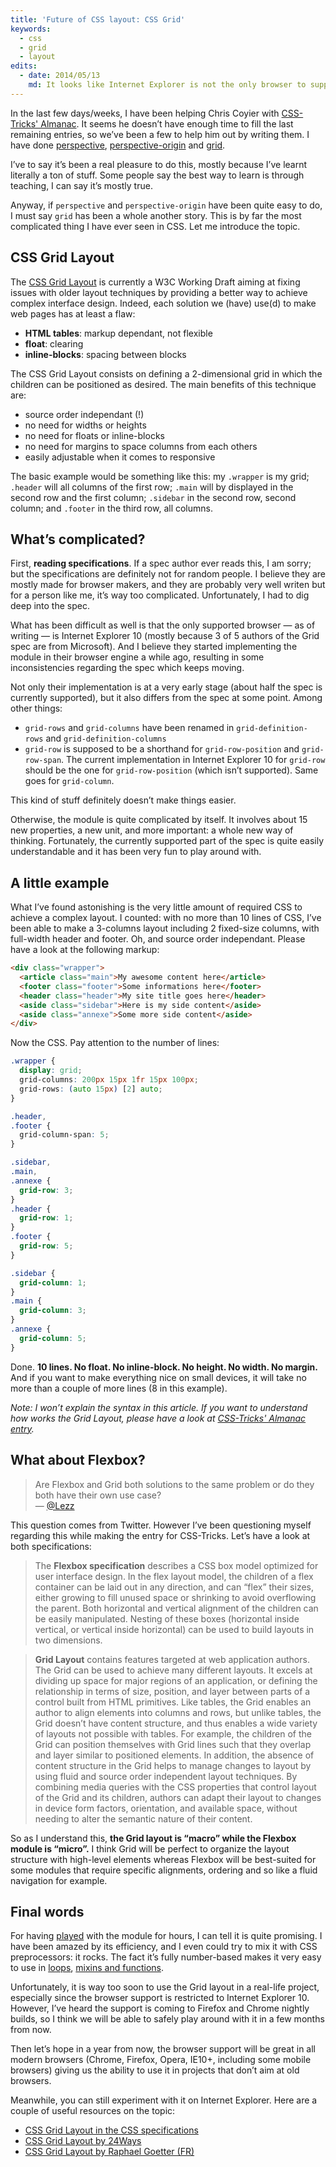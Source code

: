 ```yaml
---
title: 'Future of CSS layout: CSS Grid'
keywords:
  - css
  - grid
  - layout
edits:
  - date: 2014/05/13
    md: It looks like Internet Explorer is not the only browser to support the Grid Layout anymore since Chrome 34+ seems able to handle it quite well without any prefix. To the future!
---
```


In the last few days/weeks, I have been helping Chris Coyier with [CSS-Tricks' Almanac](https://css-tricks.com/almanac/). It seems he doesn’t have enough time to fill the last remaining entries, so we’ve been a few to help him out by writing them. I have done [perspective](https://css-tricks.com/almanac/properties/p/perspective/), [perspective-origin](https://css-tricks.com/almanac/properties/p/perspective-origin/) and [grid](https://css-tricks.com/almanac/properties/g/grid/).

I’ve to say it’s been a real pleasure to do this, mostly because I’ve learnt literally a ton of stuff. Some people say the best way to learn is through teaching, I can say it’s mostly true.

Anyway, if `perspective` and `perspective-origin` have been quite easy to do, I must say `grid` has been a whole another story. This is by far the most complicated thing I have ever seen in CSS. Let me introduce the topic.

## CSS Grid Layout

The [CSS Grid Layout](https://www.w3.org/TR/css3-grid-layout/) is currently a W3C Working Draft aiming at fixing issues with older layout techniques by providing a better way to achieve complex interface design. Indeed, each solution we (have) use(d) to make web pages has at least a flaw:

- **HTML tables**: markup dependant, not flexible
- **float**: clearing
- **inline-blocks**: spacing between blocks

The CSS Grid Layout consists on defining a 2-dimensional grid in which the children can be positioned as desired. The main benefits of this technique are:

- source order independant (!)
- no need for widths or heights
- no need for floats or inline-blocks
- no need for margins to space columns from each others
- easily adjustable when it comes to responsive

The basic example would be something like this: my `.wrapper` is my grid; `.header` will all columns of the first row; `.main` will by displayed in the second row and the first column; `.sidebar` in the second row, second column; and `.footer` in the third row, all columns.

## What’s complicated?

First, **reading specifications**. If a spec author ever reads this, I am sorry; but the specifications are definitely not for random people. I believe they are mostly made for browser makers, and they are probably very well writen but for a person like me, it’s way too complicated. Unfortunately, I had to dig deep into the spec.

What has been difficult as well is that the only supported browser &mdash; as of writing &mdash; is Internet Explorer 10 (mostly because 3 of 5 authors of the Grid spec are from Microsoft). And I believe they started implementing the module in their browser engine a while ago, resulting in some inconsistencies regarding the spec which keeps moving.

Not only their implementation is at a very early stage (about half the spec is currently supported), but it also differs from the spec at some point. Among other things:

- `grid-rows` and `grid-columns` have been renamed in `grid-definition-rows` and `grid-definition-columns`
- `grid-row` is supposed to be a shorthand for `grid-row-position` and `grid-row-span`. The current implementation in Internet Explorer 10 for `grid-row` should be the one for `grid-row-position` (which isn’t supported). Same goes for `grid-column`.

This kind of stuff definitely doesn’t make things easier.

Otherwise, the module is quite complicated by itself. It involves about 15 new properties, a new unit, and more important: a whole new way of thinking. Fortunately, the currently supported part of the spec is quite easily understandable and it has been very fun to play around with.

## A little example

What I’ve found astonishing is the very little amount of required CSS to achieve a complex layout. I counted: with no more than 10 lines of CSS, I’ve been able to make a 3-columns layout including 2 fixed-size columns, with full-width header and footer. Oh, and source order independant. Please have a look at the following markup:

```html
<div class="wrapper">
  <article class="main">My awesome content here</article>
  <footer class="footer">Some informations here</footer>
  <header class="header">My site title goes here</header>
  <aside class="sidebar">Here is my side content</aside>
  <aside class="annexe">Some more side content</aside>
</div>
```

Now the CSS. Pay attention to the number of lines:

```css
.wrapper {
  display: grid;
  grid-columns: 200px 15px 1fr 15px 100px;
  grid-rows: (auto 15px) [2] auto;
}

.header,
.footer {
  grid-column-span: 5;
}

.sidebar,
.main,
.annexe {
  grid-row: 3;
}
.header {
  grid-row: 1;
}
.footer {
  grid-row: 5;
}

.sidebar {
  grid-column: 1;
}
.main {
  grid-column: 3;
}
.annexe {
  grid-column: 5;
}
```

Done. **10 lines. No float. No inline-block. No height. No width. No margin.** And if you want to make everything nice on small devices, it will take no more than a couple of more lines (8 in this example).

_Note: I won’t explain the syntax in this article. If you want to understand how works the Grid Layout, please have a look at [CSS-Tricks' Almanac entry](https://css-tricks.com/almanac/properties/g/grid/)._

## What about Flexbox?

> Are Flexbox and Grid both solutions to the same problem or do they both have their own use case?  
> &mdash; [@Lezz](https://twitter.com/Lezz/status/319376112679522304)

This question comes from Twitter. However I’ve been questioning myself regarding this while making the entry for CSS-Tricks. Let’s have a look at both specifications:

> The **Flexbox specification** describes a CSS box model optimized for user interface design. In the flex layout model, the children of a flex container can be laid out in any direction, and can “flex” their sizes, either growing to fill unused space or shrinking to avoid overflowing the parent. Both horizontal and vertical alignment of the children can be easily manipulated. Nesting of these boxes (horizontal inside vertical, or vertical inside horizontal) can be used to build layouts in two dimensions.

> **Grid Layout** contains features targeted at web application authors. The Grid can be used to achieve many different layouts. It excels at dividing up space for major regions of an application, or defining the relationship in terms of size, position, and layer between parts of a control built from HTML primitives. Like tables, the Grid enables an author to align elements into columns and rows, but unlike tables, the Grid doesn’t have content structure, and thus enables a wide variety of layouts not possible with tables. For example, the children of the Grid can position themselves with Grid lines such that they overlap and layer similar to positioned elements. In addition, the absence of content structure in the Grid helps to manage changes to layout by using fluid and source order independent layout techniques. By combining media queries with the CSS properties that control layout of the Grid and its children, authors can adapt their layout to changes in device form factors, orientation, and available space, without needing to alter the semantic nature of their content.

So as I understand this, **the Grid layout is “macro” while the Flexbox module is “micro”.** I think Grid will be perfect to organize the layout structure with high-level elements whereas Flexbox will be best-suited for some modules that require specific alignments, ordering and so like a fluid navigation for example.

## Final words

For having [played](https://codepen.io/KittyGiraudel/pen/2befd6d225b69912af8561f7cb020124) with the module for hours, I can tell it is quite promising. I have been amazed by its efficiency, and I even could try to mix it with CSS preprocessors: it rocks. The fact it’s fully number-based makes it very easy to use in [loops](https://codepen.io/KittyGiraudel/pen/fb0e46cde228e5437993ba1305459a22), [mixins and functions](https://codepen.io/KittyGiraudel/pen/aCliz).

Unfortunately, it is way too soon to use the Grid layout in a real-life project, especially since the browser support is restricted to Internet Explorer 10. However, I’ve heard the support is coming to Firefox and Chrome nightly builds, so I think we will be able to safely play around with it in a few months from now.

Then let’s hope in a year from now, the browser support will be great in all modern browsers (Chrome, Firefox, Opera, IE10+, including some mobile browsers) giving us the ability to use it in projects that don’t aim at old browsers.

Meanwhile, you can still experiment with it on Internet Explorer. Here are a couple of useful resources on the topic:

- [CSS Grid Layout in the CSS specifications](https://www.w3.org/TR/css3-grid-layout/)
- [CSS Grid Layout by 24Ways](https://24ways.org/2012/css3-grid-layout/)
- [CSS Grid Layout by Raphael Goetter (FR)](https://www.alsacreations.com/article/lire/1388-css3-grid-layout.html)
